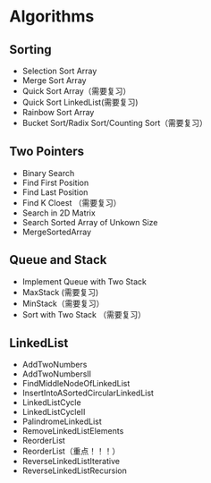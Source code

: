 # Algorithms

## Sorting
- Selection Sort Array
- Merge Sort Array
- Quick Sort Array（需要复习）
- Quick Sort LinkedList(需要复习)
- Rainbow Sort Array
- Bucket Sort/Radix Sort/Counting Sort（需要复习）

## Two Pointers

- Binary Search 
- Find First Position 
- Find Last Position
- Find K Cloest （需要复习）
- Search in 2D Matrix
- Search Sorted Array of Unkown Size
- MergeSortedArray

## Queue and Stack

- Implement Queue with Two Stack
- MaxStack (需要复习)
- MinStack（需要复习）
- Sort with Two Stack （需要复习）

## LinkedList

- AddTwoNumbers
- AddTwoNumbersII
- FindMiddleNodeOfLinkedList
- InsertIntoASortedCircularLinkedList
- LinkedListCycle
- LinkedListCycleII
- PalindromeLinkedList
- RemoveLinkedListElements
- ReorderList
- ReorderList（重点！！！）
- ReverseLinkedListIterative
- ReverseLinkedListRecursion




